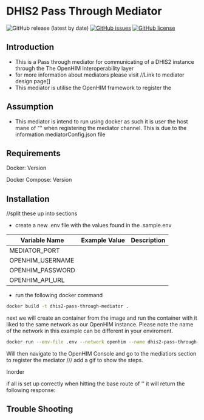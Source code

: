 # DHIS2 Pass Through Mediator

![GitHub release (latest by date)](https://img.shields.io/github/v/release/Kuunika/dhis2-passthrough-mediator?style=for-the-badge) [![GitHub issues](https://img.shields.io/github/issues/Kuunika/dhis2-passthrough-mediator?style=for-the-badge)](https://github.com/Kuunika/dhis2-passthrough-mediator/issues) [![GitHub license](https://img.shields.io/github/license/Kuunika/dhis2-passthrough-mediator?style=for-the-badge)](https://github.com/Kuunika/dhis2-passthrough-mediator/blob/main/LICENSE)

## Introduction
- This is a Pass through mediator for communicating of a DHIS2 instance through the The OpenHIM Interoperability layer
- for more information about mediators please visit //Link to mediator design page[]
- This mediator is utilise the OpenHIM framework to register the 

## Assumption
- This mediator is intend to run using docker as such it is user the host mane of "" when registering the mediator channel. This is due to the information mediatorConfig.json file


## Requirements
Docker: Version

Docker Compose: Version

## Installation
//split these up into sections
- create a new .env file with the values found in the .sample.env

| Variable Name    | Example Value | Description |
|------------------|---------------|-------------|
| MEDIATOR_PORT    |               |             |
| OPENHIM_USERNAME |               |             |
| OPENHIM_PASSWORD |               |             |
| OPENHIM_API_URL  |               |             |


- run the following docker command

```bash
docker build -t dhis2-pass-through-mediator .
```

next we will create an container from the image and run the container with it liked to the same network as our OpenHIM instance. Please note the name of the network in this example can be different in your enviroment.

```bash
docker run --env-file .env --network openhim --name dhis2-pass-through-mediator -p 3000:3000 --rm dhis2-pass-through-mediator
```

Will then navigate to the OpenHIM Console and go to the mediatiors section to register the mediator
/// add a gif to show the steps.


Inorder 

if all is set up correctly when hitting the base route of '' it will return the following response:


## Trouble Shooting